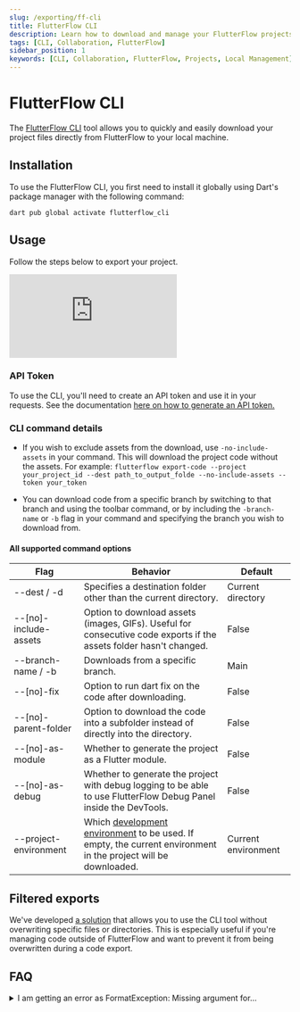 ```yaml
---
slug: /exporting/ff-cli
title: FlutterFlow CLI
description: Learn how to download and manage your FlutterFlow projects locally using the FlutterFlow CLI.
tags: [CLI, Collaboration, FlutterFlow]
sidebar_position: 1
keywords: [CLI, Collaboration, FlutterFlow, Projects, Local Management]
---
```



# FlutterFlow CLI

The [FlutterFlow CLI](https://pub.dev/packages/flutterflow_cli) tool allows you to quickly and easily download your project files directly from FlutterFlow to your local machine.

## Installation

To use the FlutterFlow CLI, you first need to install it globally using Dart's package manager with the following command:

```
dart pub global activate flutterflow_cli
```

## Usage

Follow the steps below to export your project.

<div style={{
    position: 'relative',
    paddingBottom: 'calc(56.67989417989418% + 41px)', // Keeps the aspect ratio and additional padding
    height: 0,
    width: '100%'
}}>
    <iframe 
        src="https://demo.arcade.software/Rc3s1P8DFypUKoPzVITL?embed&show_copy_link=true"
        title="Sharing a Project with a User"
        style={{
            position: 'absolute',
            top: 0,
            left: 0,
            width: '100%',
            height: '100%',
            colorScheme: 'light'
        }}
        frameborder="0"
        loading="lazy"
        webkitAllowFullScreen
        mozAllowFullScreen
        allowFullScreen
        allow="clipboard-write">
    </iframe>
</div>
<p></p>

### API Token
To use the CLI, you'll need to create an API token and use it in your requests. See the documentation [here on how to generate an API token.](/accounts-billing/account-management)

### CLI command details

- If you wish to exclude assets from the download, use `-no-include-assets` in your command. This will download the project code without the assets. For example: `flutterflow export-code --project your_project_id --dest path_to_output_folde --no-include-assets --token your_token`
    
- You can download code from a specific branch by switching to that branch and using the toolbar command, or by including the `-branch-name` or `-b` flag in your command and specifying the branch you wish to download from.

#### All supported command options

| Flag | Behavior | Default |
| --- | --- | --- |
| --dest / -d | Specifies a destination folder other than the current directory. | Current directory |
| --[no]-include-assets | Option to download assets (images, GIFs). Useful for consecutive code exports if the assets folder hasn't changed. | False |
| --branch-name / -b | Downloads from a specific branch. | Main |
| --[no]-fix | Option to run dart fix on the code after downloading. | False |
| --[no]-parent-folder | Option to download the code into a subfolder instead of directly into the directory. | False |
| --[no]-as-module | Whether to generate the project as a Flutter module. | False |
| --[no]-as-debug | Whether to generate the project with debug logging to be able to use FlutterFlow Debug Panel inside the DevTools. | False |
| --project-environment | Which [development environment](../development-environments/development-environments.md) to be used. If empty, the current environment in the project will be downloaded. | Current environment |

## Filtered exports

We've developed [a solution](https://github.com/krabhishek/flutterflow-filtered-pull) that allows you to use the CLI tool without overwriting specific files or directories. This is especially useful if you're managing code outside of FlutterFlow and want to prevent it from being overwritten during a code export.

## FAQ
<details>
<summary>I am getting an error as FormatException: Missing argument for…</summary>
<p>
This error likely indicates that you haven't correctly entered the command option along with its value. Double-check that all required information has been entered. If everything is correct and you're still encountering the error, it might be due to using an outdated version of the FlutterFlow CLI. To resolve this, you can update to the latest version by running the installation command:
```
dart pub global activate flutterflow_cli
```
This should update the CLI and fix the issue.
</p>
</details>
